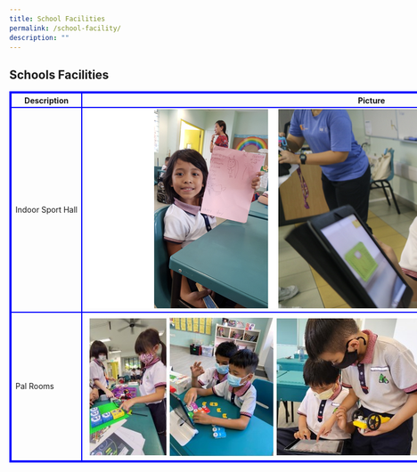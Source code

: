 ```yaml
---
title: School Facilities
permalink: /school-facility/
description: ""
---
```

<style>
table, th, td {
  border: 2px solid blue;
}
table {
  border-spacing: 0px;
}
</style>

<h2>Schools Facilities</h2>

<table style="width: 1200px">
  <tbody><tr>
    <th>Description</th>
    <th>Picture</th> 
  </tr>
  <tr>
    <td>Indoor Sport Hall</td>
    <td><img src="/images/ALP2.png"></td></tr>
  <tr>
    <td>Pal Rooms</td>
    <td><img src="/images/ALP%202023.jpg"></td>

  </tr>
</tbody></table>